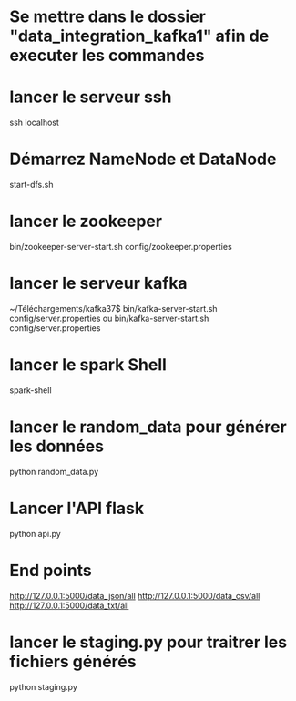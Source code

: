 # Se mettre dans le dossier "data_integration_kafka1" afin de executer les commandes

# lancer le serveur ssh
ssh localhost

# Démarrez NameNode et DataNode
start-dfs.sh

# lancer le zookeeper
bin/zookeeper-server-start.sh config/zookeeper.properties

# lancer le serveur kafka
~/Téléchargements/kafka37$ bin/kafka-server-start.sh config/server.properties 
                    ou
bin/kafka-server-start.sh config/server.properties

# lancer le spark Shell 
spark-shell


# lancer le random_data pour générer les données
python random_data.py

# Lancer l'API flask 
python api.py

# End points
http://127.0.0.1:5000/data_json/all
http://127.0.0.1:5000/data_csv/all
http://127.0.0.1:5000/data_txt/all

# lancer le staging.py pour traitrer les fichiers générés
python staging.py